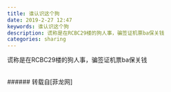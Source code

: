 ```yaml
---
title: 谁认识这个狗
date: 2019-2-27 12:47
keywords: 谁认识这个狗
description: 谎称是在RCBC29楼的狗人事，骗签证机票ba保关钱
categories: sharing
---
```

<td class="t_f" id="postmessage_3121773">

谎称是在RCBC29楼的狗人事，骗签证机票ba保关钱<br/>
<img alt="" border="0" class="zoom" data-cf-modified-24480bcf1cae869c42231be4-="" file="http://www.flw.ph/data/appbyme/upload/image/201902/27/gIQTUELqthYV.jpg" id="aimg_orQbN" lazyloadthumb="1" onclick="" onmouseover="" src="http://www.flw.ph/data/appbyme/upload/image/201902/27/gIQTUELqthYV.jpg"/><br/>
<br/>
</td>
###### 转载自[菲龙网]